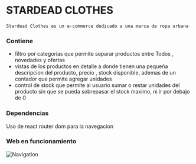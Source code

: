 # **STARDEAD CLOTHES**



```
Stardead Clothes es un e-commerce dedicado a una marca de ropa urbana
```



### Contiene

-  filtro por categorías que permite separar productos entre Todos , novedades
y ofertas
-  vistas de los productos en detalle a donde tienen una pequeña descripcion del producto, precio , stock disponible, ademas de un contador que permite agregar unidades
- control de stock que permite al usuario sumar o restar unidades del producto sin que se pueda sobrepasar el stock maximo, ni ir por debajo de 0



### Dependencias

Uso de react router dom para la navegacion





### Web en funcionamiento 



![Navigation](https://github.com/seeacid/martinez-rjs-project/blob/main/navigation.gif)

